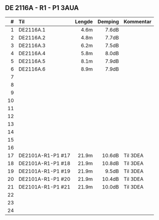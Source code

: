 ## DE 2116A - R1 - P1   3AUA

|  #  |        Til       |Lengde|Demping|Kommentar|
|----:|:-----------------|-----:|------:|:--------|
|    1|DE2116A.1         |  4.6m|  7.6dB|         |
|    2|DE2116A.2         |  4.8m|  7.7dB|         |
|    3|DE2116A.3         |  6.2m|  7.5dB|         |
|    4|DE2116A.4         |  5.8m|  8.0dB|         |
|    5|DE2116A.5         |  8.1m|  7.9dB|         |
|    6|DE2116A.6         |  8.9m|  7.9dB|         |
|    7|                  |      |       |         |
|    8|                  |      |       |         |
|    9|                  |      |       |         |
|   10|                  |      |       |         |
|   11|                  |      |       |         |
|   12|                  |      |       |         |
|   13|                  |      |       |         |
|   14|                  |      |       |         |
|   15|                  |      |       |         |
|   16|                  |      |       |         |
|   17|DE2101A-R1-P1 #17 | 21.9m| 10.6dB|Til 3DEA |
|   18|DE2101A-R1-P1 #18 | 21.9m| 10.8dB|Til 3DEA |
|   19|DE2101A-R1-P1 #19 | 21.9m|  9.5dB|Til 3DEA |
|   20|DE2101A-R1-P1 #20 | 21.9m| 10.4dB|Til 3DEA |
|   21|DE2101A-R1-P1 #21 | 21.9m| 10.0dB|Til 3DEA |
|   22|                  |      |       |         |
|   23|                  |      |       |         |
|   24|                  |      |       |         |

